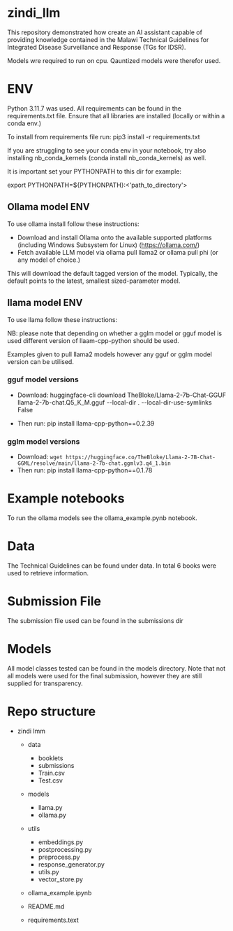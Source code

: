 # zindi_llm

This repository demonstrated how create an  AI assistant capable of providing knowledge contained in the Malawi Technical Guidelines for Integrated Disease Surveillance and Response (TGs for IDSR).

Models wre required to run on cpu. Qauntized models were therefor used.

# ENV

Python 3.11.7 was used.  All requirements can be found in the requirements.txt file. Ensure that all libraries are installed (locally or within a conda env.)

To install from requirements file run:
pip3 install -r requirements.txt

If you are struggling to see your conda env in your notebook, try also installing nb_conda_kernels (conda install nb_conda_kernels) as well.

It is important set your PYTHONPATH to this dir for example:

export PYTHONPATH=${PYTHONPATH}:<'path_to_directory'>

## Ollama model ENV

To use ollama install follow these instructions:

- Download and install Ollama onto the available supported platforms (including Windows Subsystem for Linux) (https://ollama.com/)
- Fetch available LLM model via ollama pull llama2 or ollama pull phi (or any model of choice.)

This will download the default tagged version of the model. Typically, the default points to the latest, smallest sized-parameter model.

## llama model ENV

To use llama follow these instructions:

NB: please note that depending on whether a gglm model or gguf model is used different version of llaam-cpp-python should be used. 

Examples given to pull llama2 models however any gguf or gglm model version can be utilised.

### gguf model versions 
- Download: huggingface-cli download TheBloke/Llama-2-7b-Chat-GGUF llama-2-7b-chat.Q5_K_M.gguf --local-dir . --local-dir-use-symlinks False

- Then run: pip install llama-cpp-python==0.2.39 

### gglm model versions

- Download: `wget https://huggingface.co/TheBloke/Llama-2-7B-Chat-GGML/resolve/main/llama-2-7b-chat.ggmlv3.q4_1.bin`
- Then run: pip install llama-cpp-python==0.1.78

# Example notebooks
To run the ollama models see the ollama_example.pynb notebook.

# Data
The  Technical Guidelines can be found under data. In total 6 books were used to retrieve information.

# Submission File
The submission file used can be found in the submissions dir

# Models
All model classes tested can be found in the models directory. Note that not all models were used for the final submission, however they are still supplied for transparency. 

# Repo structure
- zindi lmm

    - data
        - booklets
        - submissions
        - Train.csv
        - Test.csv
    - models
        - llama.py
        - ollama.py
   
    - utils
        - embeddings.py
        - postprocessing.py
        - preprocess.py
        - response_generator.py
        - utils.py
        - vector_store.py
    - ollama_example.ipynb
    - README.md
    - requirements.text